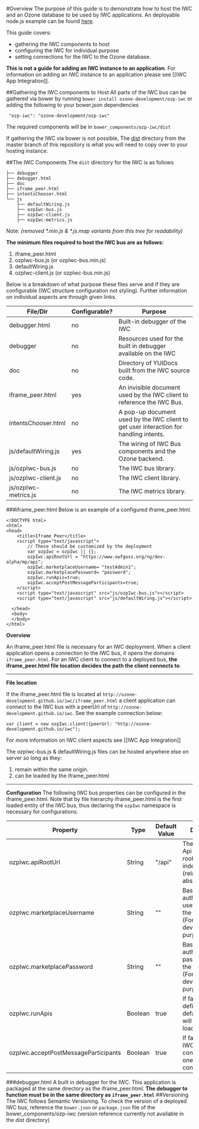 #Overview
The purpose of this guide is to demonstrate how to host the IWC and an Ozone database to be used by IWC applications. An deployable node.js example can be found [here](https://github.com/ozone-development/ozp-iwc-integrationDemo).

This guide covers:
 * gathering the IWC components to host
 * configuring the IWC for individual purpose
 * setting connections for the IWC to the Ozone database.

**This is not a guide for adding an IWC instance to an application**. For information on adding an IWC instance to an application please see [[IWC App Integration]].


##Gathering the IWC components to Host
All parts of the IWC bus can be gathered via bower by running `bower install ozone-development/ozp-iwc` or adding the following to your bower.json dependencies
```
 "ozp-iwc": "ozone-development/ozp-iwc"
```
The required components will be in `bower_components/ozp-iwc/dist`

If gathering the IWC via bower is not possible, The [dist](https://github.com/ozone-development/ozp-iwc/tree/master/dist) directory from the master branch of this repository is what you will need to copy over to your hosting instance.

##The IWC Components
The `dist` directory for the IWC is as follows
```
├── debugger
├── debugger.html
├── doc
├── iframe_peer.html
├── intentsChooser.html
└── js
    ├── defaultWiring.js
    ├── ozpIwc-bus.js 
    ├── ozpIwc-client.js
    ├── ozpIwc-metrics.js
```
Note: _(removed *.min.js & *.js.map variants from this tree for readability)_

**The minimum files required to host the IWC bus are as follows:**

1. iframe_peer.html
2. ozpIwc-bus.js (or ozpIwc-bus.min.js)
3. defaultWiring.js
4. ozpIwc-client.js (or ozpIwc-bus.min.js)

Below is a breakdown of what purpose these files serve and if they are configurable (IWC structure configuration not styling). Further information on individual aspects are through given links.

File/Dir | Configurable? | Purpose
---------|------|  ---------
debugger.html | no |Built-in debugger of the IWC
debugger | no | Resources used for the built in debugger available on the IWC
doc | no | Directory of YUIDocs built from the IWC source code.
iframe_peer.html | yes | An invisible document used by the IWC client to reference the IWC Bus.
intentsChooser.html | no | A pop-up document used by the IWC client to get user interaction for handling intents.
js/defaultWiring.js | yes | The wiring of IWC Bus components and the Ozone backend.
js/ozpIwc-bus.js | no | The IWC bus library.
js/ozpIwc-client.js | no | The IWC client library.
js/ozpIwc-metrics.js | no | The IWC metrics library.


###iframe_peer.html
Below is an example of a configured iframe_peer.html.
```
<!DOCTYPE html>
<html>
<head>
    <title>Iframe Peer</title>
    <script type="text/javascript">
        // These should be customized by the deployment
        var ozpIwc = ozpIwc || {};
        ozpIwc.apiRootUrl = "https://www.owfgoss.org/ng/dev-alpha/mp/api";
        ozpIwc.marketplaceUsername= "testAdmin1";
        ozpIwc.marketplacePassword= "password";
        ozpIwc.runApis=true;
        ozpIwc.acceptPostMessageParticipants=true;
    </script>
    <script type="text/javascript" src="js/ozpIwc-bus.js"></script>
    <script type="text/javascript" src="js/defaultWiring.js"></script>

  </head>
  <body>
  </body>
</html>
```

**Overview**

An iframe_peer.html file is necessary for an IWC deployment. When a client application opens a connection to the IWC bus, it opens the domains `iframe_peer.html`. For an IWC client to connect to a deployed bus, **the iframe_peer.html file location decides the path the client connects to**. 

***

**File location**

If the iframe_peer.html file is located at `http://ozone-development.github.io/iwc/iframe_peer.html` a client application can connect to the IWC bus with a peerUrl of `http://ozone-development.github.io/iwc`. See the example connection below:
```
var client = new ozpIwc.client({peerUrl: "http://ozone-development.github.io/iwc");
```
For more information on IWC client aspects see [[IWC App Integration]]

The ozpIwc-bus.js & defaultWiring.js files can be hosted anywhere else on server so long as they:
  1. remain within the same origin.
  2. can be loaded by the iframe_peer.html


***


**Configuration**
The following IWC bus properties can be configured in the iframe_peer.html. Note that by file hierarchy iframe_peer.html is the first loaded entity of the IWC bus, thus declaring the `ozpIwc` namespace is necessary for configurations. 

Property | Type | Default Value | Definition
---------|------|----------------|-----------
 ozpIwc.apiRootUrl | String| "/api" | The location of Api backend root [hal data](LINKME) index.json (relative or absolute)
ozpIwc.marketplaceUsername | String | "" | Basic authentication username for the backend (For development purposes only)
ozpIwc.marketplacePassword | String | "" | Basic authentication password for the backend (For development purposes only)
ozpIwc.runApis | Boolean | true | If false, api's defined in the defaultWiring.js will not be loaded
ozpIwc.acceptPostMessageParticipants | Boolean | true | If false, the IWC bus will be confined to one browsing context.

###debugger.html
A built in debugger for the IWC. This application is packaged at the same directory as the iframe_peer.html. **The debugger to function must be in the same directory as `iframe_peer.html`**
##Versioning
The IWC follows Semantic Versioning. To check the version of a deployed IWC bus, reference the `bower.json` or `package.json` file of the bower_components/ozp-iwc (version reference currently not available in the dist directory)
